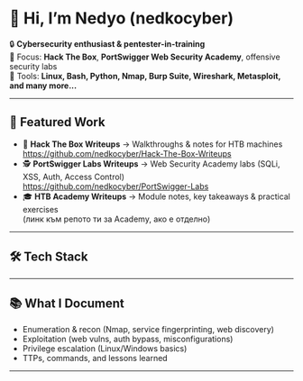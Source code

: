 # 👋 Hi, I’m Nedyo (nedkocyber)

🔒 **Cybersecurity enthusiast & pentester-in-training**  
🧪 Focus: **Hack The Box**, **PortSwigger Web Security Academy**, offensive security labs  
🧰 Tools: **Linux, Bash, Python, Nmap, Burp Suite, Wireshark, Metasploit, and many more...**

---

## 🚀 Featured Work
- 📝 **Hack The Box Writeups** → Walkthroughs & notes for HTB machines  
  https://github.com/nedkocyber/Hack-The-Box-Writeups
- 🕵️ **PortSwigger Labs Writeups** → Web Security Academy labs (SQLi, XSS, Auth, Access Control)  
  https://github.com/nedkocyber/PortSwigger-Labs
- 🎓 **HTB Academy Writeups** → Module notes, key takeaways & practical exercises  
  (линк към репото ти за Academy, ако е отделно)

---

## 🛠️ Tech Stack


---

## 📚 What I Document
- Enumeration & recon (Nmap, service fingerprinting, web discovery)
- Exploitation (web vulns, auth bypass, misconfigurations)
- Privilege escalation (Linux/Windows basics)
- TTPs, commands, and lessons learned

---

